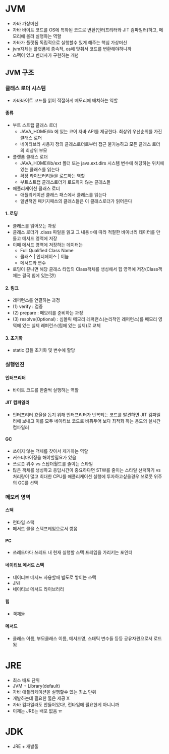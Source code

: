 # JVM

- 자바 가상머신
- 자바 바이트 코드를 OS에 특화된 코드로 변환(인터프리터와 JIT 컴파일러)하고, 메모리에 올려 실행하는 역할
- 자바가 플랫폼 독립적으로 실행할수 있게 해주는 핵심 가상머신
- jvm자체는 플랫폼에 종속적, os에 맞춰서 코드를 변환해야하니까
- 스펙이 있고 벤더사가 구현하는 개념

## JVM 구조

### 클래스 로더 시스템
- 자바바이트 코드를 읽어 적절하게 메모리에 배치하는 역할

#### 종류
- 부트 스트랩 클래스 로더
  - JAVA_HOME/lib 에 있는 코어 자바 API를 제공한다. 최상위 우선순위를 가진 클래스 로더
  - 네이티브라 사용자 정의 클래스로더로부터 접근 불가능하고 모든 클래스 로더의 최상위 부모
- 플랫폼 클래스 로더
  - JAVA_HOME/lib/ext 폴더 또는 java.ext.dirs 시스템 변수에 해당하는 위치에 있는 클래스를 읽는다
  - 확장 라이브러리들을 로드하는 역할
  - 부트스트랩 클래스로더가 로드하지 않는 클래스들
- 애플리케이션 클래스 로더
   - 애플리케이션 클래스 패스에서 클래스를 읽는다
   - 일반적인 패키지패쓰의 클래스들은 이 클래스로더가 읽어온다
  

#### 1. 로딩
- 클래스를 읽어오는 과정
- 클래스 로더가 .class 파일을 읽고 그 내용ㅇ에 따라 적절한 바이너리 데이터를 만들고 메서드 영역에 저장
- 이때 메서드 영역에 저장하는 데이터는
  - Full Qualified Class Name
  - 클래스 | 인터페이스 | 이늄
  - 메서드와 변수
- 로딩이 끝나면 해당 클래스 타입의 Class객체를 생성해서 힙 영역에 저장(Class객체는 결국 힙에 있는것!)

#### 2. 링크
- 레퍼런스를 연결하는 과정
- (1) verify : 검증
- (2) prepare : 메모리를 준비하는 과정
- (3) resolve(Optional) : 심볼릭 메모리 레퍼런스(논리적인 레퍼런스)를 메모리 영역에 있는 실제 레퍼런스(힙에 있는 실제)로 교체


#### 3. 초기화
- static 값들 초기화 및 변수에 할당

### 실행엔진
#### 인터프리터
- 바이트 코드를 한줄씩 실행하는 역할

#### JIT 컴파일러
- 인터프리터 효율을 돕기 위해 인터프리터가 반복되는 코드를 발견하면 JIT 컴파일러에 보내고 이를 모두 네이티브 코드로 바꿔두어 보다 최적화 하는 용도의 실시간 컴파일러

#### GC
- 쓰이지 않는 객체를 찾아서 제거하는 역할
- 커스터마이징을 해야할필요가 있음
- 쓰로풋 위주 vs 스탑더월드를 줄이는 스타일
- 많은 객체를 생성하고 응답시간이 중요하다면 STW를 줄이는 스타일 선택하기 vs 처리량이 많고 최대한 CPU를 애플리케이션 실행에 투자하고싶을경우 쓰로풋 위주의 GC를 선택


### 메모리 영역
#### 스택
- 런타임 스택
- 메서드 콜을 스택프레임으로서 쌓음
#### PC
- 쓰레드마다 쓰레드 내 현재 실행할 스택 프레임을 가리키는 포인터
#### 네이티브 메서드 스택
- 네이티브 메서드 사용할때 별도로 쌓이는 스택
- JNI
- 네이티브 메서드 라이브러리
#### 힙
- 객체들
#### 메서드
- 클래스 이름, 부모클래스 이름, 메서드명, 스태틱 변수들 등등 공유자원으로서 로드됨

# JRE
- 최소 배포 단위
- JVM + Library(default)
- 자바 애플리케이션을 실행할수 있는 최소 단위
- 개발하는데 필요한 툴은 제공 X
- 자바 컴파일러도 안들어있다!, 런타임에 필요한게 아니니까
- 이제는 JRE는 배포 없음 ㅠ

# JDK
- JRE + 개발툴


